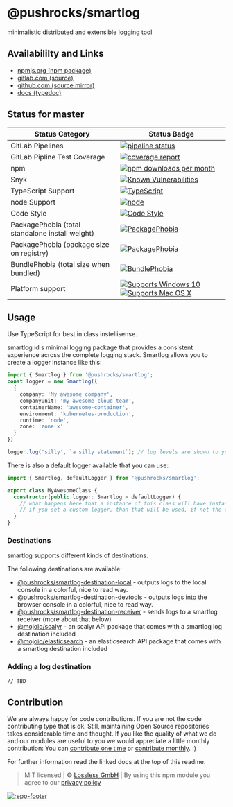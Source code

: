 # @pushrocks/smartlog
minimalistic distributed and extensible logging tool

## Availabililty and Links
* [npmjs.org (npm package)](https://www.npmjs.com/package/@pushrocks/smartlog)
* [gitlab.com (source)](https://gitlab.com/pushrocks/smartlog)
* [github.com (source mirror)](https://github.com/pushrocks/smartlog)
* [docs (typedoc)](https://pushrocks.gitlab.io/smartlog/)

## Status for master

Status Category | Status Badge
-- | --
GitLab Pipelines | [![pipeline status](https://gitlab.com/pushrocks/smartlog/badges/master/pipeline.svg)](https://lossless.cloud)
GitLab Pipline Test Coverage | [![coverage report](https://gitlab.com/pushrocks/smartlog/badges/master/coverage.svg)](https://lossless.cloud)
npm | [![npm downloads per month](https://badgen.net/npm/dy/@pushrocks/smartlog)](https://lossless.cloud)
Snyk | [![Known Vulnerabilities](https://badgen.net/snyk/pushrocks/smartlog)](https://lossless.cloud)
TypeScript Support | [![TypeScript](https://badgen.net/badge/TypeScript/>=%203.x/blue?icon=typescript)](https://lossless.cloud)
node Support | [![node](https://img.shields.io/badge/node->=%2010.x.x-blue.svg)](https://nodejs.org/dist/latest-v10.x/docs/api/)
Code Style | [![Code Style](https://badgen.net/badge/style/prettier/purple)](https://lossless.cloud)
PackagePhobia (total standalone install weight) | [![PackagePhobia](https://badgen.net/packagephobia/install/@pushrocks/smartlog)](https://lossless.cloud)
PackagePhobia (package size on registry) | [![PackagePhobia](https://badgen.net/packagephobia/publish/@pushrocks/smartlog)](https://lossless.cloud)
BundlePhobia (total size when bundled) | [![BundlePhobia](https://badgen.net/bundlephobia/minzip/@pushrocks/smartlog)](https://lossless.cloud)
Platform support | [![Supports Windows 10](https://badgen.net/badge/supports%20Windows%2010/yes/green?icon=windows)](https://lossless.cloud) [![Supports Mac OS X](https://badgen.net/badge/supports%20Mac%20OS%20X/yes/green?icon=apple)](https://lossless.cloud)

## Usage

Use TypeScript for best in class instellisense.

smartlog id s minimal logging package that provides a consistent experience across the complete logging stack. Smartlog allows you to create a logger instance like this:

```ts
import { Smartlog } from '@pushrocks/smartlog';
const logger = new Smartlog({
  {
    company: 'My awesome company',
    companyunit: 'my awesome cloud team',
    containerName: 'awesome-container',
    environment: 'kubernetes-production',
    runtime: 'node',
    zone: 'zone x'
  }
})

logger.log('silly', `a silly statement`); // log levels are shown to you by the IDE
```

There is also a default logger available that you can use:

```ts
import { Smartlog, defaultLogger } from '@pushrocks/smartlog';

export class MyAwesomeClass {
  constructor(public logger: Smartlog = defaultLogger) {
    // what happens here that a instance of this class will have instance.logger available
    // if you set a custom logger, than that will be used, if not the default logger.
  }
}
```

### Destinations

smartlog supports different kinds of destinations.

The following destinations are available:

- [@pushrocks/smartlog-destination-local](https://www.npmjs.com/package/@pushrocks/smartlog-destination-local) - outputs logs to the local console in a colorful, nice to read way.
- [@pushrocks/smartlog-destination-devtools](https://www.npmjs.com/package/@pushrocks/smartlog-destination-devtools) - outputs logs into the browser console in a colorful, nice to read way.
- [@pushrocks/smartlog-destination-receiver](https://www.npmjs.com/package/@pushrocks/smartlog-destination-receiver) - sends logs to a smartlog receiver (more about that below)
- [@mojoio/scalyr](https://www.npmjs.com/package/@pushrocks/smartlog-destination-receiver) - an scalyr API package that comes with a smartlog log destination included
- [@mojoio/elasticsearch](https://www.npmjs.com/package/@mojoio/elasticsearch) - an elasticsearch API package that comes with a smartlog destination included

### Adding a log destination

```
// TBD
```


## Contribution

We are always happy for code contributions. If you are not the code contributing type that is ok. Still, maintaining Open Source repositories takes considerable time and thought. If you like the quality of what we do and our modules are useful to you we would appreciate a little monthly contribution: You can [contribute one time](https://lossless.link/contribute-onetime) or [contribute monthly](https://lossless.link/contribute). :)

For further information read the linked docs at the top of this readme.

> MIT licensed | **&copy;** [Lossless GmbH](https://lossless.gmbh)
| By using this npm module you agree to our [privacy policy](https://lossless.gmbH/privacy)

[![repo-footer](https://lossless.gitlab.io/publicrelations/repofooter.svg)](https://maintainedby.lossless.com)
